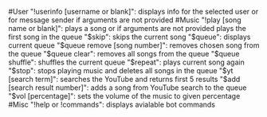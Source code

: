 #User "!userinfo [username or blank]": displays info for the selected user or for message sender if arguments are not provided
#Music "!play [song name or blank]": plays a song or if arguments are not provided plays the first song in the queue
"$skip": skips the current song
"$queue": displays current queue
"$queue remove [song number]": removes chosen song from the queue
"$queue clear": removes all songs from the queue
"$queue shuffle": shuffles the current queue
"$repeat": plays current song again
"$stop": stops playing music and deletes all songs in the queue
"$yt [search term]": searches the YouTube and returns first 5 results
"$add [search result number]": adds a song from YouTube search to the queue
"$vol [percentage]": sets the volume of the music to given percentage
#Misc "!help or !commands": displays avialable bot commands

